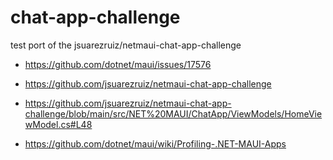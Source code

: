 # chat-app-challenge


test port of the jsuarezruiz/netmaui-chat-app-challenge

*   https://github.com/dotnet/maui/issues/17576

*   https://github.com/jsuarezruiz/netmaui-chat-app-challenge

*   https://github.com/jsuarezruiz/netmaui-chat-app-challenge/blob/main/src/NET%20MAUI/ChatApp/ViewModels/HomeViewModel.cs#L48

*   https://github.com/dotnet/maui/wiki/Profiling-.NET-MAUI-Apps


